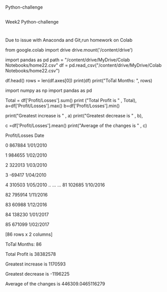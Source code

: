 ### 
Python-challenge
##
Week2 Python-challenge

#
Due to issue with Anaconda and Git,run homework on Colab


from google.colab import drive
drive.mount('/content/drive')

import pandas as pd
path = "/content/drive/MyDrive/Colab Notebooks/home22.csv"
df = pd.read_csv("/content/drive/MyDrive/Colab Notebooks/home22.csv") 


df.head()
rows = len(df.axes[0])
print(df)
print("ToTal Months: ", rows)

import numpy as np
import pandas as pd




Total = df['Profit/Losses'].sum()
print ("Total Profit is " , Total),
a=df['Profit/Losses'].max()
b=df['Profit/Losses'].min()

print("Greatest increase is " , a)
print("Greatest decrease is " , b),

c =df['Profit/Losses'].mean()
print("Average of the changes is " , c)

Profit/Losses       Date

0          867884  1/01/2010

1          984655  1/02/2010

2          322013  1/03/2010

3          -69417  1/04/2010

4          310503  1/05/2010
..            ...        ...
81         102685  1/10/2016

82         795914  1/11/2016

83          60988  1/12/2016

84         138230  1/01/2017

85         671099  1/02/2017



[86 rows x 2 columns]


ToTal Months:  86


Total Profit is  38382578


Greatest increase is  1170593

Greatest decrease is  -1196225

Average of the changes is  446309.0465116279
